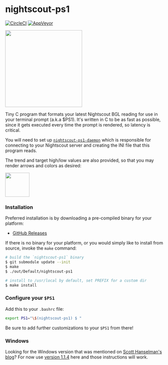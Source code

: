 # nightscout-ps1

[![CircleCI](https://circleci.com/gh/TooTallNate/nightscout-ps1/tree/master.svg?style=svg)](https://circleci.com/gh/TooTallNate/nightscout-ps1/tree/master)
[![AppVeyor](https://ci.appveyor.com/api/projects/status/1rp3biuu82e76fgq/branch/master?svg=true)](https://ci.appveyor.com/project/TooTallNate/nightscout-ps1/branch/master)

<img width="245" src="https://user-images.githubusercontent.com/71256/34074189-a4a58b6e-e25e-11e7-8368-b12e684fdd04.png">

Tiny C program that formats your latest Nightscout BGL reading for use in
your terminal prompt (a.k.a $PS1). It's written in C to be as fast as possible,
since it gets executed every time the prompt is rendered, so latency is critical.

You will need to set up [`nightscout-ps1-daemon`][daemon] which is responsible for
connecting to your Nightscout server and creating the INI file that this
program reads.

The trend and target high/low values are also provided, so that you may
render arrows and colors as desired:

<img width="77" src="https://user-images.githubusercontent.com/71256/34065696-98696f46-e1b9-11e7-9e7e-b59386fc8bcf.png">

### Installation

Preferred installation is by downloading a pre-compiled binary for your platform:

* [GitHub Releases](https://github.com/TooTallNate/nightscout-ps1/releases)

If there is no binary for your platform, or you would simply like to install
from source, invoke the `make` command:

```bash
# build the `nightscout-ps1` binary
$ git submodule update --init
$ make
$ ./out/Default/nightscout-ps1

# install to /usr/local by default, set PREFIX for a custom dir
$ make install
```

### Configure your `$PS1`

Add this to your `.bashrc` file:

```bash
export PS1="\$(nightscout-ps1) $ "
```

Be sure to add further customizations to your `$PS1` from there!

[daemon]: https://github.com/TooTallNate/nightscout-ps1-daemon

### Windows

Looking for the Windows version that was mentioned on [Scott Hanselman's blog](https://www.hanselman.com/blog/VisualizingYourRealtimeBloodSugarValuesANDAGitPromptOnWindowsPowerShellAndLinuxBash.aspx)? For now use [version 1.1.4](https://github.com/TooTallNate/nightscout-ps1/tree/1.1.4) here and those instructions will work.

